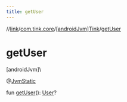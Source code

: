 ```yaml
---
title: getUser
---
```

//[link](../../../index.html)/[com.tink.core](../index.html)/[[androidJvm]Tink](index.html)/[getUser](get-user.html)



# getUser



[androidJvm]\




@[JvmStatic](https://kotlinlang.org/api/latest/jvm/stdlib/kotlin.jvm/-jvm-static/index.html)



fun [getUser](get-user.html)(): [User](../../com.tink.model.user/[android-jvm]-user/index.html)?




